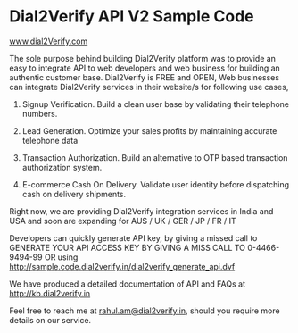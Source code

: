 Dial2Verify API V2 Sample Code
==============
www.dial2Verify.com

The sole purpose behind building Dial2Verify platform was to provide an easy to integrate API to web developers and web business for building an authentic customer base. Dial2Verify is FREE and OPEN, Web businesses can integrate Dial2Verify services in their website/s for following use cases,

1. Signup Verification. Build a clean user base by validating their telephone numbers.

2. Lead Generation. Optimize your sales profits by maintaining accurate telephone data

3. Transaction Authorization. Build an alternative to OTP based transaction authorization system.

4. E-commerce Cash On Delivery. Validate user identity before dispatching cash on delivery shipments.

Right now, we are providing Dial2Verify integration services in India and USA and soon are expanding for AUS / UK / GER / JP / FR / IT

Developers can quickly generate API key, by giving a missed call to GENERATE YOUR API ACCESS KEY BY GIVING A MISS CALL TO 0-4466-9494-99 OR using http://sample.code.dial2verify.in/dial2verify_generate_api.dvf

We have produced a detailed documentation of API and FAQs at http://kb.dial2verify.in

Feel free to reach me at rahul.am@dial2verify.in, should you require more details on our service.
